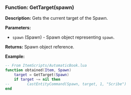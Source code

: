 ### Function: GetTarget(spawn)

**Description:**
Gets the current target of the Spawn.

**Parameters:**
- `spawn` (Spawn) - Spawn object representing `spawn`.

**Returns:** Spawn object reference.

**Example:**

```lua
-- From ItemScripts/AutomaticBook.lua
function obtained(Item, Spawn)    
    target = GetTarget(Spawn)
    if target ~= nil then
--        CastEntityCommand(Spawn, target, 1, "Scribe")
end
```
